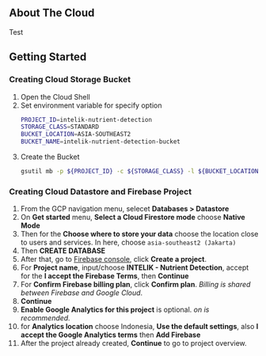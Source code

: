 <!-- ABOUT THE PROJECT -->
## About The Cloud
Test

<!-- GETTING STARTED -->
## Getting Started

### Creating Cloud Storage Bucket
1. Open the Cloud Shell
2. Set environment variable for specify option
   ```sh
   PROJECT_ID=intelik-nutrient-detection
   STORAGE_CLASS=STANDARD
   BUCKET_LOCATION=ASIA-SOUTHEAST2
   BUCKET_NAME=intelik-nutrient-detection-bucket
   ```
3. Create the Bucket
   ```sh
   gsutil mb -p ${PROJECT_ID} -c ${STORAGE_CLASS} -l ${BUCKET_LOCATION} -b on gs://${BUCKET_NAME}
   ```

### Creating Cloud Datastore and Firebase Project
1. From the GCP navigation menu, selecet **Databases > Datastore**
2. On **Get started** menu, **Select a Cloud Firestore mode** choose **Native Mode**
3. Then for the **Choose where to store your data** choose the location close to users and services. In here, choose `asia-southeast2 (Jakarta)`
4. Then **CREATE DATABASE**
5. After that, go to [Firebase console](https://console.firebase.google.com/), click **Create a project**.
6. For **Project name**, input/choose **INTELIK - Nutrient Detection**, accept for the **I accept the Firebase Terms**, then **Continue**
7. For **Confirm Firebase billing plan**, click **Confirm plan**. _Billing is shared between Firebase and Google Cloud_.
8. **Continue**
9. **Enable Google Analytics for this project** is optional. _on is recommended._
10. for **Analytics location** choose Indonesia, **Use the default settings**, also **I accept the Google Analytics terms** then **Add Firebase**
11. After the project already created, **Continue** to go to project overview.


